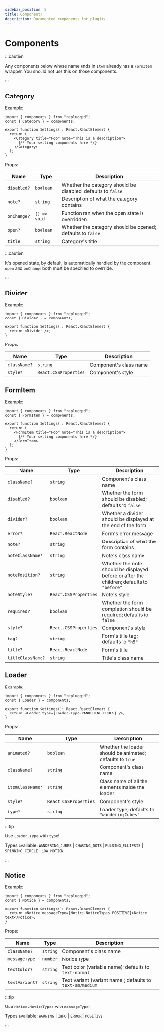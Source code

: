 ```yaml
---
sidebar_position: 5
title: Components
description: Documented components for plugins
---
```


# Components

:::caution

Any components below whose name ends in `Item` already has a `FormItem` wrapper. You should not use
this on those components.

:::

## Category

Example:

```tsx
import { components } from "replugged";
const { Category } = components;

export function Settings(): React.ReactElement {
  return (
    <Category title="Foo" note="This is a description">
      {/* Your setting components here */}
    </Category>
  );
}
```

Props:

| Name        | Type         | Description                                                  |
| ----------- | ------------ | ------------------------------------------------------------ |
| `disabled?` | `boolean`    | Whether the category should be disabled; defaults to `false` |
| `note?`     | `string`     | Description of what the category contains                    |
| `onChange?` | `() => void` | Function ran when the open state is overridden               |
| `open?`     | `boolean`    | Whether the category should be opened; defaults to `false`   |
| `title`     | `string`     | Category's title                                             |

:::caution

It's opened state, by default, is automatically handled by the component. `open` and `onChange` both
must be specified to override.

:::

## Divider

Example:

```tsx
import { components } from "replugged";
const { Divider } = components;

export function Settings(): React.ReactElement {
  return <Divider />;
}
```

Props:

| Name         | Type                  | Description            |
| ------------ | --------------------- | ---------------------- |
| `className?` | `string`              | Component's class name |
| `style?`     | `React.CSSProperties` | Component's style      |

## FormItem

Example:

```tsx
import { components } from "replugged";
const { FormItem } = components;

export function Settings(): React.ReactElement {
  return (
    <FormItem title="Foo" note="This is a description">
      {/* Your setting components here */}
    </FormItem>
  );
}
```

Props:

| Name              | Type                  | Description                                                                               |
| ----------------- | --------------------- | ----------------------------------------------------------------------------------------- |
| `className?`      | `string`              | Component's class name                                                                    |
| `disabled?`       | `boolean`             | Whether the form should be disabled; defaults to `false`                                  |
| `divider?`        | `boolean`             | Whether a divider should be displayed at the end of the form                              |
| `error?`          | `React.ReactNode`     | Form's error message                                                                      |
| `note?`           | `string`              | Description of what the form contains                                                     |
| `noteClassName?`  | `string`              | Note's class name                                                                         |
| `notePosition?`   | `string`              | Whether the note should be displayed before or after the children; defaults to `"before"` |
| `noteStyle?`      | `React.CSSProperties` | Note's style                                                                              |
| `required?`       | `boolean`             | Whether the form completion should be required; defaults to `false`                       |
| `style?`          | `React.CSSProperties` | Component's style                                                                         |
| `tag?`            | `string`              | Form's title tag; defaults to `"h5"`                                                      |
| `title?`          | `React.ReactNode`     | Form's title                                                                              |
| `titleClassName?` | `string`              | Title's class name                                                                        |

## Loader

Example:

```tsx
import { components } from "replugged";
const { Loader } = components;

export function Settings(): React.ReactElement {
  return <Loader type={Loader.Type.WANDERING_CUBES} />;
}
```

Props:

| Name             | Type                  | Description                                               |
| ---------------- | --------------------- | --------------------------------------------------------- |
| `animated?`      | `boolean`             | Whether the loader should be animated; defaults to `true` |
| `className?`     | `string`              | Component's class name                                    |
| `itemClassName?` | `string`              | Class name of all the elements inside the loader          |
| `style?`         | `React.CSSProperties` | Component's style                                         |
| `type?`          | `string`              | Loader type; defaults to `"wanderingCubes"`               |

:::tip

Use `Loader.Type` with `type`!

Types available: `WANDERING_CUBES` | `CHASING_DOTS` | `PULSING_ELLIPSIS` | `SPINNING_CIRCLE` |
`LOW_MOTION`

:::

## Notice

Example:

```tsx
import { components } from "replugged";
const { Notice } = components;

export function Settings(): React.ReactElement {
  return <Notice messageType={Notice.NoticeTypes.POSITIVE}>Notice text</Notice>;
}
```

Props:

| Name           | Type     | Description                                               |
| -------------- | -------- | --------------------------------------------------------- |
| `className?`   | `string` | Component's class name                                    |
| `messageType`  | `number` | Notice type                                               |
| `textColor?`   | `string` | Text color (variable name); defaults to `text-normal`     |
| `textVariant?` | `string` | Text variant (variant name); defaults to `text-sm/medium` |

:::tip

Use `Notice.NoticeTypes` with `messageType`!

Types available: `WARNING` | `INFO` | `ERROR` | `POSITIVE`

:::
